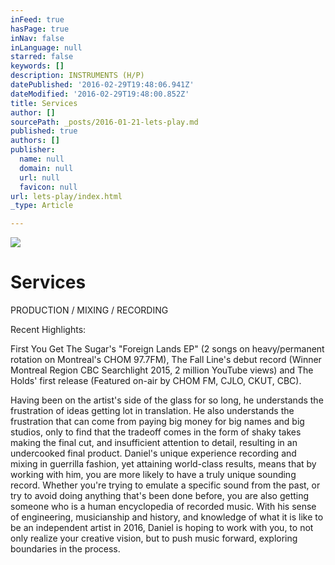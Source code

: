 ```yaml
---
inFeed: true
hasPage: true
inNav: false
inLanguage: null
starred: false
keywords: []
description: INSTRUMENTS (H/P)
datePublished: '2016-02-29T19:48:06.941Z'
dateModified: '2016-02-29T19:48:00.852Z'
title: Services
author: []
sourcePath: _posts/2016-01-21-lets-play.md
published: true
authors: []
publisher:
  name: null
  domain: null
  url: null
  favicon: null
url: lets-play/index.html
_type: Article

---
```

![](https://the-grid-user-content.s3-us-west-2.amazonaws.com/314b74f9-697e-408c-b1ea-7f8f7ef9fad4.png)

# Services

PRODUCTION / MIXING / RECORDING

Recent Highlights:

First You Get The Sugar's "Foreign Lands EP" (2 songs on heavy/permanent rotation on Montreal's CHOM 97.7FM), The Fall Line's debut record (Winner Montreal Region CBC Searchlight 2015, 2 million YouTube views) and The Holds' first release (Featured on-air by CHOM FM, CJLO, CKUT, CBC).

Having been on the artist's side of the glass for so long, he understands the frustration of ideas getting lot in translation.  He also understands the frustration that can come from paying big money for big names and big studios, only to find that the tradeoff comes in the form of shaky takes making the final cut, and insufficient attention to detail, resulting in an undercooked final product.  Daniel's unique experience recording and mixing in guerrilla fashion, yet attaining world-class results, means that by working with him, you are more likely to have a truly unique sounding record.  Whether you're trying to emulate a specific sound from the past, or try to avoid doing anything that's been done before, you are also getting someone who is a human encyclopedia of recorded music.  With his sense of engineering, musicianship and history, and knowledge of what it is like to be an independent artist in 2016, Daniel is hoping to work with you, to not only realize your creative vision, but to push music forward, exploring boundaries in the process.